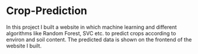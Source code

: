 # Crop-Prediction
In this project I built a website in which machine learning and different algorithms like Random Forest, SVC etc. to predict crops according to environ and soil content. The predicted data is shown on the frontend of the website I built.
